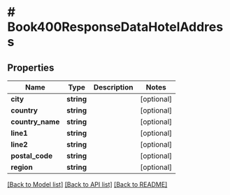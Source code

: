 # # Book400ResponseDataHotelAddress

## Properties

Name | Type | Description | Notes
------------ | ------------- | ------------- | -------------
**city** | **string** |  | [optional]
**country** | **string** |  | [optional]
**country_name** | **string** |  | [optional]
**line1** | **string** |  | [optional]
**line2** | **string** |  | [optional]
**postal_code** | **string** |  | [optional]
**region** | **string** |  | [optional]

[[Back to Model list]](../../README.md#models) [[Back to API list]](../../README.md#endpoints) [[Back to README]](../../README.md)
